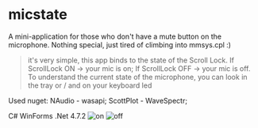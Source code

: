 # micstate
A mini-application for those who don't have a mute button on the microphone. Nothing special, just tired of climbing into mmsys.cpl :)
>it's very simple, this app binds to the state of the Scroll Lock. If ScrollLock ON -> your mic is on; If ScrollLock OFF -> your mic is off. To understand the current state of the microphone, you can look in the tray or / and on your keyboard led 

Used nuget:
NAudio - wasapi;
ScottPlot - WaveSpectr;

C#
WinForms
.Net 4.7.2
![on](https://user-images.githubusercontent.com/49808238/168454146-15e9cb19-9583-4ff4-a5bc-156c3a559a96.png)
![off](https://user-images.githubusercontent.com/49808238/168454148-8662b87c-274f-41c8-879d-07f6707e12a3.png)
